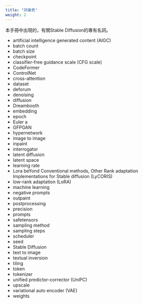 ```yaml
---
title: "詞彙表"
weight: 2
---
```


本手冊中出現的，有關Stable Diffusion的專有名詞。
- artificial intelligence generated content (AIGC)
- batch count
- batch size
- checkpoint
- classifier-free guidance scale (CFG scale)
- CodeFormer
- ControlNet
- cross-attention
- dataset
- deforum
- denoising
- diffusion
- Dreambooth
- embedding
- epoch
- Euler a
- GFPGAN
- hypernetwork
- image to image
- inpaint
- interrogator
- latent diffusion
- latent space
- learning rate
- Lora beYond Conventional methods, Other Rank adaptation Implementations for Stable diffusion (LyCORIS)
- low-rank adaptation (LoRA)
- machine learning
- negative prompts
- outpaint
- postprocessing
- precision
- prompts
- safetensors
- sampling method
- sampling steps
- scheduler
- seed
- Stable Diffusion
- text to image
- textual inversion
- tiling
- token
- tokenizer
- unified predictor-corrector (UniPC)
- upscale
- variational auto encoder (VAE)
- weights
